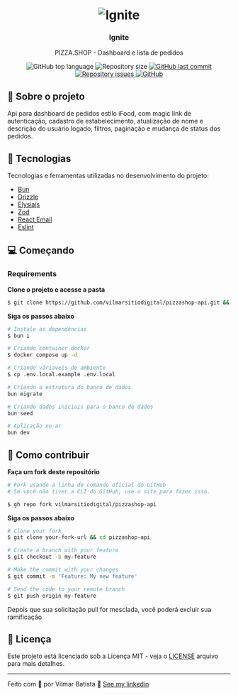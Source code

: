 <h1 align="center">
  <img alt="Ignite" src="https://res.cloudinary.com/vilmarbatista/image/upload/v1635947944/Development/Ignite/nodejs_ignite_uxnujm.png" />
</h1>

<h3 align="center">
  Ignite
</h3>

<p align="center">PIZZA.SHOP - Dashboard e lista de pedidos</p>

<p align="center">
  <img alt="GitHub top language" src="https://img.shields.io/github/languages/top/vilmarsitiodigital/pizzashop-api?color=dc2627">

  <img alt="Repository size" src="https://img.shields.io/github/repo-size/vilmarsitiodigital/pizzashop-api?color=dc2627">

  <a href="https://github.com/vilmarsitiodigital/pizzashop-api/commits/main">
    <img alt="GitHub last commit" src="https://img.shields.io/github/last-commit/vilmarsitiodigital/pizzashop-api?color=dc2627">
  </a>

  <a href="https://github.com/vilmarsitiodigital/pizzashop-api/issues">
    <img alt="Repository issues" src="https://img.shields.io/github/issues/vilmarsitiodigital/pizzashop-api?color=dc2627">
  </a>

  <a href="https://github.com/vilmarsitiodigital/pizzashop-api/blob/main/LICENSE">
    <img alt="GitHub" src="https://img.shields.io/github/license/vilmarsitiodigital/pizzashop-api?color=dc2627">
  </a>
</p>

## 📆 Sobre o projeto

Api para dashboard de pedidos estilo iFood, com magic link de autenticação, cadastro de estabelecimento, atualização de nome e descrição do usuário logado, filtros, paginação e mudança de status dos pedidos.
<br />

## 🚀 Tecnologias

Tecnologias e ferramentas utilizadas no desenvolvimento do projeto:

- [Bun](https://bun.sh/)
- [Drizzle](https://orm.drizzle.team/)
- [Elysiajs](https://elysiajs.com/)
- [Zod](https://zod.dev/)
- [React Email](https://react.email/)
- [Eslint](https://eslint.org/)

## 💻 Começando

### Requirements

**Clone o projeto e acesse a pasta**

```bash
$ git clone https://github.com/vilmarsitiodigital/pizzashop-api.git && cd pizzashop-api
```

**Siga os passos abaixo**

```bash
# Instale as dependências
$ bun i

# Criando container docker
$ docker compose up -d

# Criando váriaveis de ambiente
$ cp .env.local.example .env.local

# Criando a estrutura do banco de dados
bun migrate

# Criando dados iniciais para o banco de dados
bun seed

# Aplicação no ar
bun dev
```

## 🤔 Como contribuir

**Faça um fork deste repositório**

```bash
# Fork usando a linha de comando oficial do GitHub
# Se você não tiver a CLI do GitHub, use o site para fazer isso.

$ gh repo fork vilmarsitiodigital/pizzashop-api
```

**Siga os passos abaixo**

```bash
# Clone your fork
$ git clone your-fork-url && cd pizzashop-api

# Create a branch with your feature
$ git checkout -b my-feature

# Make the commit with your changes
$ git commit -m 'Feature: My new feature'

# Send the code to your remote branch
$ git push origin my-feature
```

Depois que sua solicitação pull for mesclada, você poderá excluir sua ramificação

## 📝 Licença

Este projeto está licenciado sob a Licença MIT - veja o [LICENSE](LICENSE) arquivo para mais detalhes.

---

Feito com 💚 por Vilmar Batista 👋 [See my linkedin](https://www.linkedin.com/in/vilmarbatista/)
